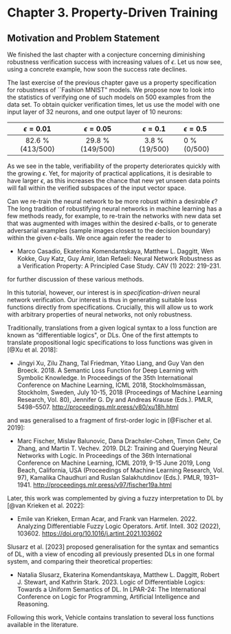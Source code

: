 # Chapter 3. Property-Driven Training

## Motivation and Problem Statement

We finished the last chapter with a conjecture concerning 
diminishing robustness verification success with increasing values of $\epsilon$.
Let us now see, using a concrete example, how soon the success rate declines.

The last exercise of the previous chapter gave us a property specification
for robustness of ``Fashion MNIST" models. We propose now to look into the statistics of verifying one of such models on 500 examples from the data set. To obtain quicker verification times, let us use the model
with one input layer of $32$ neurons, and one output layer of $10$ neurons: 

 $\epsilon = 0.01$ |    $\epsilon = 0.05$      |  $\epsilon = 0.1$   |   $\epsilon = 0.5$  
:-----------------:|:-------------------------:|:-------------------:|:------------------
82.6 %   (413/500) | 29.8 % (149/500)          |  3.8 %  (19/500)    | 0 % (0/500)

As we see in the table, verifiability of the property deteriorates quickly with the growing 
$\epsilon$. Yet, for majority of practical applications, it is desirable to have larger $\epsilon$,
as this increases the chance that new yet unseen data points will fall within the verified 
subspaces of the input vector space. 

Can we re-train the neural network to be more robust within a desirable $\epsilon$?
The long tradition of robustifying neural networks in machine learning has a few methods
ready, for example, to re-train the networks with new data set that was augmented with images within the 
desired $\epsilon$-balls, or to generate adversarial examples (sample images closest to the decision boundary) within the given $\epsilon$-balls. We once again refer the reader to 

* Marco Casadio, Ekaterina Komendantskaya, Matthew L. Daggitt, Wen Kokke, Guy Katz, Guy Amir, Idan Refaeli: Neural Network Robustness as a Verification Property: A Principled Case Study. CAV (1) 2022: 219-231.

for further discussion of these various methods.

In this tutorial, however, our interest is in _specification-driven_ neural network verification. 
Our interest is thus in generating suitable loss functions directly from specifications. Crucially, this will allow us to work with arbitrary properties of neural networks, not only robustness.

Traditionally, translations from a given logical syntax to a loss function  are
 known as “differentiable logics", or DLs. One of the first attempts to translate propositional
logic specifications to loss functions was given in [@Xu et al. 2018]:

* Jingyi Xu, Zilu Zhang, Tal Friedman, Yitao Liang, and Guy Van den Broeck. 2018. A Semantic Loss Function for Deep Learning with Symbolic Knowledge. In Proceedings of the 35th International Conference on Machine Learning, ICML 2018, Stockholmsmässan, Stockholm, Sweden, July 10-15, 2018 (Proceedings of Machine Learning Research, Vol. 80), Jennifer G. Dy and Andreas Krause (Eds.). PMLR, 5498–5507. http://proceedings.mlr.press/v80/xu18h.html

 and was generalised to a fragment of first-order logic in [@Fischer et al. 2019]:

 * Marc Fischer, Mislav Balunovic, Dana Drachsler-Cohen, Timon Gehr, Ce Zhang, and Martin T. Vechev. 2019. DL2: Training and Querying Neural Networks with Logic. In Proceedings of the 36th International Conference on Machine Learning, ICML 2019, 9-15 June 2019, Long Beach, California, USA (Proceedings of Machine Learning Research, Vol. 97), Kamalika Chaudhuri and Ruslan Salakhutdinov (Eds.). PMLR, 1931–1941. http://proceedings.mlr.press/v97/fischer19a.html

 Later, this work was complemented by giving a fuzzy interpretation to DL by [@van Krieken et al. 2022]: 

 * Emile van Krieken, Erman Acar, and Frank van Harmelen. 2022. Analyzing Differentiable Fuzzy Logic Operators. Artif. Intell. 302 (2022), 103602. https://doi.org/10.1016/j.artint.2021.103602

 Slusarz et al. [2023] proposed generalisation for the
syntax and semantics of DL, with a view of encoding all previously presented DLs in one formal
system, and comparing their theoretical properties:

* Natalia Slusarz, Ekaterina Komendantskaya, Matthew L. Daggitt, Robert J. Stewart, and Kathrin Stark. 2023. Logic of Differentiable Logics: Towards a Uniform Semantics of DL. In LPAR-24: The International Conference on Logic for Programming, Artificial Intelligence and Reasoning.

Following this work, Vehicle contains translation to several loss functions available in the literature.  
